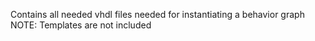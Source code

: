 Contains all needed vhdl files needed for instantiating a behavior graph
NOTE: Templates are not included